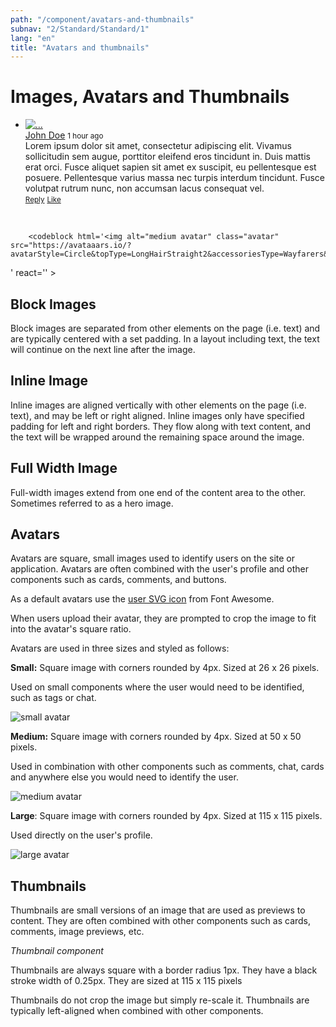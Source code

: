 ```yaml
---
path: "/component/avatars-and-thumbnails"
subnav: "2/Standard/Standard/1"
lang: "en"
title: "Avatars and thumbnails"
---
```


<helmet>
<title> Images, Avatars and Thumbnails - Aurora Design System </title>
</helmet>


# Images, Avatars and Thumbnails

<div class="mt-3">
    <div class="card">
    <div class="card-body">
        <ul class="list-unstyled">
        <li class="media media-comment">
            <a href="#!">
                <img alt="..." class="avatar" src="https://avataaars.io/?avatarStyle=Circle&topType=LongHairStraight2&accessoriesType=Wayfarers&hairColor=Black&facialHairType=Blank&clotheType=BlazerSweater&eyeType=Default&eyebrowType=RaisedExcitedNatural&mouthType=Default&skinColor=Yellow">
            </a>
            <div class="media-body">
                <div class="media-heading">
                <a href="#!">John Doe</a>
                <small class="text-muted">1 hour ago</small>
                </div>
                <div>Lorem ipsum dolor sit amet, consectetur adipiscing elit. Vivamus sollicitudin sem augue, porttitor eleifend eros tincidunt in. Duis mattis erat orci. Fusce aliquet sapien sit amet ex suscipit, eu pellentesque est posuere. Pellentesque varius massa nec turpis interdum tincidunt. Fusce volutpat rutrum nunc, non accumsan lacus consequat vel.
                </div>
                <div class="media-footer">
                <a href="#!"><small>Reply</small></a>
                <a href="#!"><small>Like</small></a>
                </div>
            </div>
        </li>
        </ul>
    </div>
    </div>
</div>

<br>

<documentationtabs>
    <doctabpanel type="html">
        
        <codeblock html='<img alt="medium avatar" class="avatar" src="https://avataaars.io/?avatarStyle=Circle&topType=LongHairStraight2&accessoriesType=Wayfarers&hairColor=Black&facialHairType=Blank&clotheType=BlazerSweater&eyeType=Default&eyebrowType=RaisedExcitedNatural&mouthType=Default&skinColor=Yellow">
' react='' ></codeblock>
        
<codeblock html='<img alt="small avatar" class="avatar avatar-sm" src="https://avataaars.io/?avatarStyle=Circle&topType=LongHairStraight2&accessoriesType=Wayfarers&hairColor=Black&facialHairType=Blank&clotheType=BlazerSweater&eyeType=Default&eyebrowType=RaisedExcitedNatural&mouthType=Default&skinColor=Yellow">
' react='' /></codeblock>

<codeblock html='<img alt="large avatar" class="avatar avatar-lg" src="https://avataaars.io/?avatarStyle=Circle&topType=LongHairStraight2&accessoriesType=Wayfarers&hairColor=Black&facialHairType=Blank&clotheType=BlazerSweater&eyeType=Default&eyebrowType=RaisedExcitedNatural&mouthType=Default&skinColor=Yellow">
' react='' /></codeblock>

</doctabpanel>
      <doctabpanel type="react">
      </doctabpanel>
      <doctabpanel type="design">
          

## Block Images

Block images are separated from other elements on the page \(i.e. text\) and are typically centered with a set padding. In a layout including text, the text will continue on the next line after the image.

## Inline Image

Inline images are aligned vertically with other elements on the page \(i.e. text\), and may be left or right aligned. Inline images only have specified padding for left and right borders. They flow along with text content, and the text will be wrapped around the remaining space around the image.

## Full Width Image

Full-width images extend from one end of the content area to the other. Sometimes referred to as a hero image.

## Avatars

Avatars are square, small images used to identify users on the site or application. Avatars are often combined with the user's profile and other components such as cards, comments, and buttons.

As a default avatars use the [user SVG icon](https://fontawesome.com/icons/user?style=solid) from Font Awesome.

When users upload their avatar, they are prompted to crop the image to fit into the avatar's square ratio.

Avatars are used in three sizes and styled as follows:


**Small:** Square image with corners rounded by 4px. Sized at 26 x 26 pixels.

Used on small components where the user would need to be identified, such as tags or chat.

<img alt="small avatar" class="avatar avatar-sm" src="https://avataaars.io/?avatarStyle=Circle&topType=LongHairStraight2&accessoriesType=Wayfarers&hairColor=Black&facialHairType=Blank&clotheType=BlazerSweater&eyeType=Default&eyebrowType=RaisedExcitedNatural&mouthType=Default&skinColor=Yellow">


**Medium:** Square image with corners rounded by 4px. Sized at 50 x 50 pixels.

Used in combination with other components such as comments, chat, cards and anywhere else you would need to identify the user.

<img alt="medium avatar" class="avatar" src="https://avataaars.io/?avatarStyle=Circle&topType=LongHairStraight2&accessoriesType=Wayfarers&hairColor=Black&facialHairType=Blank&clotheType=BlazerSweater&eyeType=Default&eyebrowType=RaisedExcitedNatural&mouthType=Default&skinColor=Yellow">

**Large**: Square image with corners rounded by 4px. Sized at 115 x 115 pixels.

Used directly on the user's profile.

<img alt="large avatar" class="avatar avatar-lg" src="https://avataaars.io/?avatarStyle=Circle&topType=LongHairStraight2&accessoriesType=Wayfarers&hairColor=Black&facialHairType=Blank&clotheType=BlazerSweater&eyeType=Default&eyebrowType=RaisedExcitedNatural&mouthType=Default&skinColor=Yellow">


## Thumbnails

Thumbnails are small versions of an image that are used as previews to content. They are often combined with other components such as cards, comments, image previews, etc.

*Thumbnail component*

Thumbnails are always square with a border radius 1px. They have a black stroke width of 0.25px. They are sized at 115 x 115 pixels

Thumbnails do not crop the image but simply re-scale it. Thumbnails are typically left-aligned when combined with other components.
      </doctabpanel>
    </documentationtabs>




